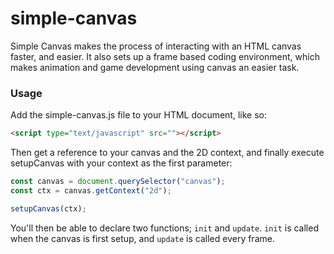 # simple-canvas
Simple Canvas makes the process of interacting with an HTML canvas faster, and easier. It also sets up a frame based coding environment,
which makes animation and game development using canvas an easier task.

### Usage
Add the simple-canvas.js file to your HTML document, like so:
```html
<script type="text/javascript" src=""></script>
```

Then get a reference to your canvas and the 2D context, and finally execute setupCanvas with your context as the first parameter:
```javascript
const canvas = document.querySelector("canvas");
const ctx = canvas.getContext("2d");

setupCanvas(ctx);
```

You'll then be able to declare two functions; `init` and `update`. `init` is called when the canvas is first setup, and `update` is called
every frame.
